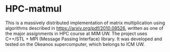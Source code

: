 # HPC-matmul
This is a massively distributed implementation of matrix multiplication using algorithms described in https://arxiv.org/pdf/2010.08526, written as one of the major assignments in HPC course at MIM UW.
The project uses C++/STL + MPI (Message Passing Interface) library.
It was developed and tested on the Okeanos supercomputer, which belongs to ICM UW.